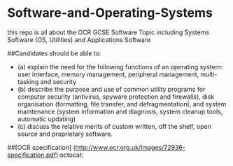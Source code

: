 # Software-and-Operating-Systems
this repo is all about the OCR GCSE Software Topic including Systems Software (OS, Utilities) and Applications Software

##Candidates should be able to:
* (a) explain the need for the following functions of an operating system: user interface, memory
management, peripheral management, multi-tasking and security
* (b) describe the purpose and use of common utility programs for computer security (antivirus,
spyware protection and firewalls), disk organisation (formatting, file transfer, and
defragmentation), and system maintenance (system information and diagnosis, system
cleanup tools, automatic updating)
* (c) discuss the relative merits of custom written, off the shelf, open source and proprietary
software.

##[OCR specification] (http://www.ocr.org.uk/Images/72936-specification.pdf):octocat:
